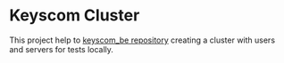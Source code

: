# Keyscom Cluster

This project help to [keyscom_be repository](https://github.com/mortalswat/keyscom_be) creating a cluster with users and servers for tests locally.
